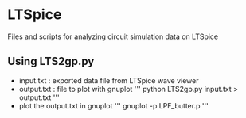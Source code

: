 # LTSpice
Files and scripts for analyzing circuit simulation data on LTSpice

## Using LTS2gp.py

- input.txt : exported data file from LTSpice wave viewer
- output.txt : file to plot with gnuplot
'''
python LTS2gp.py input.txt > output.txt
'''
- plot the output.txt in gnuplot
'''
gnuplot -p LPF_butter.p
'''
